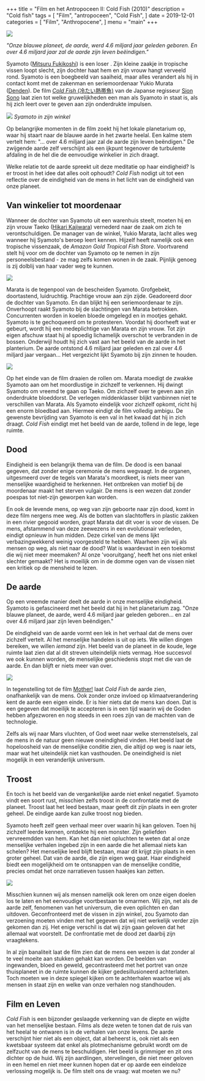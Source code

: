 +++
title = "Film en het Antropoceen II: Cold Fish (2010)"
description = "Cold fish"
tags = [
    "Film",
    "antropoceen",
    "Cold Fish",
]
date = 2019-12-01
categories = [
    "Film",
    "Anthropocene",
]
menu = "main"
+++

![](https://github.com/Boreque/deklos/blob/master/static/images/coldfish1borisvanmeurs.png?raw=true)

*"Onze blauwe planeet, de aarde, werd 4.6 miljard jaar geleden geboren. En over 4.6 miljard jaar zal de aarde zijn leven beëindigen."*

<!--more-->

Syamoto ([Mitsuru Fukikoshi](https://en.wikipedia.org/wiki/Mitsuru_Fukikoshi)) is een loser . Zijn kleine zaakje in tropische vissen loopt slecht, zijn dochter haat hem en zijn vrouw hangt verveeld rond. Syamoto is een boegbeeld van saaiheid, maar alles verandert als hij in contact komt met de zakenman en seriemoordenaar Yukio Murata ([Denden](https://en.wikipedia.org/wiki/Denden)). De film [*Cold Fish* (冷たい熱帯魚)](https://www.imdb.com/title/tt1632547/?ref_=ttpl_pl_tt) van de Japanse regisseur [Sion Sono](https://www.imdb.com/name/nm0814469/?ref_=tt_ov_dr) laat zien tot welke gruwelijkheden een man als Syamoto in staat is, als hij zich leert over te geven aan zijn onderdrukte impulsen.

![](https://github.com/Boreque/deklos/blob/master/static/images/coldfish2borisvanmeurs.png?raw=true)
*Syamoto in zijn winkel*

Op belangrijke momenten in de film zoekt hij het lokale planetarium op, waar hij staart naar de blauwe aarde in het zwarte heelal. Een kalme stem vertelt hem: "... over 4.6 miljard jaar zal de aarde zijn leven beëndigen." De zwijgende aarde zelf verschijnt als een ijkpunt tegenover de turbulente afdaling in de hel die de eenvoudige winkelier in zich draagt. 

Welke relatie tot de aarde spreekt uit deze meditatie op haar eindigheid? Is er troost in het idee dat alles ooit ophoudt? *Cold Fish* nodigt uit tot een reflectie over de eindigheid van de mens in het licht van de eindigheid van onze planeet. 


## Van winkelier tot moordenaar

Wanneer de dochter van Syamoto uit een warenhuis steelt, moeten hij en zijn vrouw Taeko ([Hikari Kajiwara](https://www.imdb.com/name/nm2069032/)) vernederd naar de zaak om zich te verontschuldigen. De manager van de winkel, Yukio Marata, lacht alles weg wanneer hij Syamoto's beroep leert kennen. Hijzelf heeft namelijk ook een tropische vissenzaak, de *Amazon Gold Tropical Fish Store*. Voortvarend stelt hij voor om de dochter van Syamoto op te nemen in zijn personeelsbestand - ze mag zelfs komen wonen in de zaak. Pijnlijk genoeg is zij dolblij van haar vader weg te kunnen. 

![](https://github.com/Boreque/deklos/blob/master/static/images/coldfish3borisvanmeurs.png?raw=true)

Marata is de tegenpool van de bescheiden Syamoto. Grofgebekt, doortastend, luidruchtig. Prachtige vrouw aan zijn zijde. Geadoreerd door de dochter van Syamoto. En dan blijkt hij een seriemoordenaar te zijn. Onverhoopt raakt Syamoto bij de slachtingen van Marata betrokken. Concurrenten worden in koelen bloede omgelegd en in mootjes gehakt. Syamoto is te gechoqueerd om te protesteren. Voordat hij doorheeft wat er gebeurt, wordt hij een medeplichtige van Marata en zijn vrouw. Tot zijn eigen afschuw staat hij al spoedig lichamelijk overschot te verbranden in de bossen. Onderwijl houdt hij zich vast aan het beeld van de aarde in het planterium. De aarde ontstond 4.6 miljard jaar geleden en zal over 4.6 miljard jaar vergaan... Het vergezicht lijkt Syamoto bij zijn zinnen te houden.

![](https://github.com/Boreque/deklos/blob/master/static/images/coldfish4borisvanmeurs.png?raw=true)

Op het einde van de film draaien de rollen om. Marata moedigt de zwakke Syamoto aan om het moordlustige in zichzelf te verkennen. Hij dwingt Syamoto om vreemd te gaan op Taeko. Om zichzelf over te geven aan zijn onderdrukte bloeddorst. De verlegen middenklasser blijkt vanbinnen niet te verschillen van Marata. Als Syamoto eindelijk voor zichzelf opkomt, richt hij een enorm bloedbad aan. Hiermee eindigt de film volledig ambigu. De gewenste bevrijding van Syamoto is een val in het kwaad dat hij in zich draagt. *Cold Fish* eindigt met het beeld van de aarde, tollend in de lege, lege ruimte.

## Dood

Eindigheid is een belangrijk thema van de film. De dood is een banaal gegeven, dat zonder enige ceremonie de mens wegvaagt. In de organen, uitgesmeerd over de tegels van Marata's moordkeet, is niets meer van menselijke waardigheid te herkennen. Het ontbreken van motief bij de moordenaar maakt het sterven vulgair. De mens is een wezen dat zonder poespas tot niet-zijn geworpen kan worden.

En ook de levende mens, op weg van zijn geboorte naar zijn dood, komt in deze film nergens mee weg. Als de botten van slachtoffers in plastic zakken in een rivier gegooid worden, grapt Marata dat dit voer is voor de vissen. De mens, afstammend van deze zeewezens in een evolutionair verleden, eindigt opnieuw in hun midden. Deze cirkel van de mens lijkt verbazingwekkend weinig voorgesteld te hebben. Waarheen zijn wij als mensen op weg, als niet naar de dood? Wat is waardevast in een toekomst die wij niet meer meemaken? Al onze 'vooruitgang', heeft het ons niet enkel slechter gemaakt? Het is moeilijk om in de domme ogen van de vissen niet een kritiek op de mensheid te lezen. 


## De aarde

Op een vreemde manier deelt de aarde in onze menselijke eindigheid. Syamoto is gefascineerd met het beeld dat hij in het planetarium zag. "Onze blauwe planeet, de aarde, werd 4.6 miljard jaar geleden geboren... en zal over 4.6 miljard jaar zijn leven beëndigen." 

De eindigheid van de aarde vormt een lek in het verhaal dat de mens over zichzelf vertelt. Al het menselijke handelen is uit op iets. We willen dingen bereiken, we willen *iemand* zijn. Het beeld van de planeet in de koude, lege ruimte laat zien dat al dit streven uiteindelijk niets vermag. Hoe succesvol we ook kunnen worden, de menselijke geschiedenis stopt met die van de aarde. En dan blijft er niets meer van over.

![](https://github.com/Boreque/deklos/blob/master/static/images/coldfish5borisvanmeurs.png?raw=true)

In tegenstelling tot de film [Mother!](https://de-klos.net/mother) laat *Cold Fish* de aarde zien, onafhankelijk van de mens. Ook zonder onze invloed op klimaatverandering kent de aarde een eigen einde. Er is hier niets dat de mens kan doen. Dat is een gegeven dat moeilijk te accepteren is in een tijd waarin wij de Goden hebben afgezworen en nog steeds in een roes zijn van de machten van de technologie. 

Zelfs als wij naar Mars vluchten, of God weet naar welke sterrenstelsels, zal de mens in de natuur geen nieuwe oneindigheid vinden. Het beeld laat de hopeloosheid van de menselijke conditie zien, die altijd op weg is naar iets, maar wat het uiteindelijk niet kan vasthouden. De oneindigheid is niet mogelijk in een veranderlijk universum. 

## Troost


En toch is het beeld van de vergankelijke aarde niet enkel negatief. Syamoto vindt een soort rust, misschien zelfs troost in de confrontatie met de planeet. Troost laat het leed bestaan, maar geeft dit zijn plaats in een groter geheel. De eindige aarde kan zulke troost nog bieden. 

Syamoto heeft zelf geen verhaal meer over waarin hij kan geloven. Toen hij zichzelf leerde kennen, ontdekte hij een monster. Zijn geliefden vervreemdden van hem. Kan het dan niet opluchten te weten dat al onze menselijke verhalen ingebed zijn in een aarde die het allemaal niets kan schelen? Het menselijke leed blijft bestaan, maar dit krijgt zijn plaats in een groter geheel. Dat van de aarde, die zijn eigen weg gaat. Haar eindigheid biedt een mogelijkheid om te ontsnappen van de menselijke conditie, precies omdat het onze narratieven tussen haakjes kan zetten. 

![](https://github.com/Boreque/deklos/blob/master/static/images/coldfish6borisvanmeurs.png?raw=true)

Misschien kunnen wij als mensen namelijk ook leren om onze eigen doelen los te laten en het eenvoudige voortbestaan te omarmen. Wij zijn, net als de aarde zelf, fenomenen van het universum, die even oplichten en dan uitdoven. Geconfronteerd met de vissen in zijn winkel, zou Syamoto dan verzoening moeten vinden met het gegeven dat wij niet werkelijk verder zijn gekomen dan zij. Het enige verschil is dat wij zijn gaan geloven dat het allemaal wat voorstelt. De confrontatie met de dood zet daarbij zijn vraagtekens.

In al zijn banaliteit laat de film zien dat de mens een wezen is dat zonder al te veel moeite aan stukken gehakt kan worden. De beelden van ingewanden, bloed en geweld, gecontrasteerd met het portret van onze thuisplaneet in de ruimte kunnen de kijker gedesillusioneerd achterlaten. Toch moeten we in deze spiegel kijken om te achterhalen waartoe wij als mensen in staat zijn en welke van onze verhalen nog standhouden.

## Film en Leven

*Cold Fish* is een bijzonder geslaagde verkenning van de diepte en wijdte van het menselijke bestaan. Films als deze weten te tonen dat de ruis van het heelal te ontwaren is in de verhalen van onze levens. De aarde verschijnt hier niet als een object, dat al beheerst is, ook niet als een kwetsbaar systeem dat enkel als plotmechanisme gebruikt wordt om de zelfzucht van de mens te beschuldigen. Het beeld is grimmiger en zit ons dichter op de huid. Wij zijn aardlingen, stervelingen, die niet meer geloven in een hemel en niet meer kunnen hopen dat er op aarde een eindeloze verlossing mogelijk is. De film stelt ons de vraag: wat moeten we nu?



